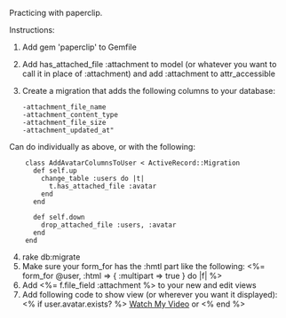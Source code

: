 Practicing with paperclip.

Instructions:

1.	Add gem 'paperclip' to Gemfile
2.  Add has_attached_file :attachment to model (or whatever you want to call it in place of :attachment) and add :attachment to attr_accessible
3.	Create a migration that adds the following columns to your database:

		-attachment_file_name 
		-attachment_content_type
		-attachment_file_size
		-attachment_updated_at"

Can do individually as above, or with the following:

		class AddAvatarColumnsToUser < ActiveRecord::Migration
		  def self.up
		    change_table :users do |t|
		      t.has_attached_file :avatar
		    end
		  end

		  def self.down
		    drop_attached_file :users, :avatar
		  end
		end
		
4.	rake db:migrate
5.	Make sure your form_for has the :hmtl part like the following: 
    <%= form_for @user, :html => { :multipart => true } do |f| %>
6.	Add <%= f.file_field :attachment %> to your new and edit views
7.	Add following code to show view (or wherever you want it displayed):
    <% if user.avatar.exists? %>
			<a href = "<%= user.avatar.url %>">Watch My Video</a>
														or
			<!-- #image_tag user.avatar.url, :size => "50x50" -->
		<% end %>
